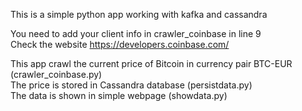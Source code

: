 This is a simple python app working with kafka and cassandra

You need to add your client info in crawler_coinbase in line 9 <br/>
Check the website https://developers.coinbase.com/ <br/>

This app crawl the current price of Bitcoin in currency pair BTC-EUR (crawler_coinbase.py) <br/>
The price is stored in Cassandra database (persistdata.py) <br/>
The data is shown in simple webpage (showdata.py) <br/>
